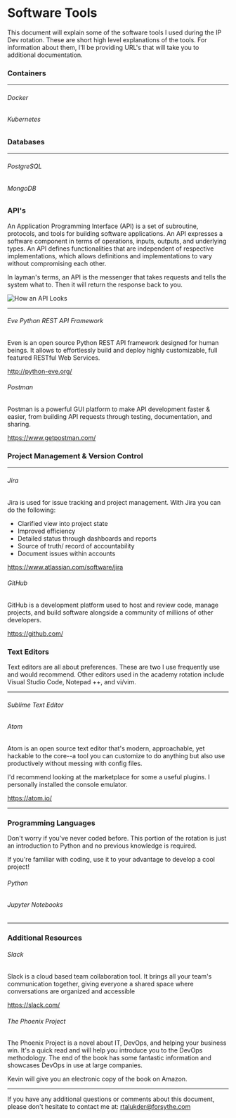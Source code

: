 # Software Tools

This document will explain some of the software tools I used during the IP Dev rotation. These are short high level explanations of the tools. For information about them, I'll be providing URL's that will take you to additional documentation.

### Containers
___
###### Docker

###### Kubernetes

### Databases
___
###### PostgreSQL

###### MongoDB

### API's

An Application Programming Interface (API) is a set of subroutine, protocols, and tools for building software applications. An API expresses a software component in terms of operations, inputs, outputs, and underlying types. An API defines functionalities that are independent of respective implementations, which allows definitions and implementations to vary without compromising each other.

In layman's terms, an API is the messenger that takes requests and tells the system what to. Then it will return the response back to you.

![How an API Looks](http://2.bp.blogspot.com/-wdWWtRc-6XY/U9xyb1QH8-I/AAAAAAAADo4/bM_dpi3YKFg/s1600/api+testing+in+postman+tricky+tech+3.jpg)

___
###### Eve Python REST API Framework

Even is an open source Python REST API framework designed for human beings. It allows to effortlessly build and deploy highly customizable, full featured RESTful Web Services.

http://python-eve.org/

###### Postman

Postman is a powerful GUI platform to make API development faster & easier, from building API requests through testing, documentation, and sharing.

https://www.getpostman.com/

### Project Management & Version Control
___
###### Jira

Jira is used for issue tracking and project management. With Jira you can do the following:
  * Clarified view into project state
  * Improved efficiency
  * Detailed status through dashboards and reports
  * Source of truth/ record of accountability
  * Document issues within accounts



https://www.atlassian.com/software/jira

###### GitHub

GitHub is a development platform used to host and review code, manage projects, and build software alongside a community of millions of other developers.

https://github.com/

### Text Editors

Text editors are all about preferences. These are two I use frequently use and would recommend. Other editors used in the academy rotation include Visual Studio Code, Notepad ++, and vi/vim.
___
###### Sublime Text Editor



###### Atom

Atom is an open source text editor that's modern, approachable, yet hackable to the core--a tool you can customize to do anything but also use productively without messing with config files.

I'd recommend looking at the marketplace for some a useful plugins. I personally installed the console emulator.

https://atom.io/
___

### Programming Languages

Don't worry if you've never coded before. This portion of the rotation is just an introduction to Python and no previous knowledge is required.

If you're familiar with coding, use it to your advantage to develop a cool project!

###### Python

###### Jupyter Notebooks
___

### Additional Resources

###### Slack

Slack is a cloud based team collaboration tool. It brings all your team's communication together, giving everyone a shared space where conversations are organized and accessible

https://slack.com/

###### The Phoenix Project

The Phoenix Project is a novel about IT, DevOps, and helping your business win. It's a quick read and will help you introduce you to the DevOps methodology. The end of the book has some fantastic information and showcases DevOps in use at large companies.

Kevin will give you an electronic copy of the book on Amazon.
___

If you have any additional questions or comments about this document, please don't hesitate to contact me at: rtalukder@forsythe.com

